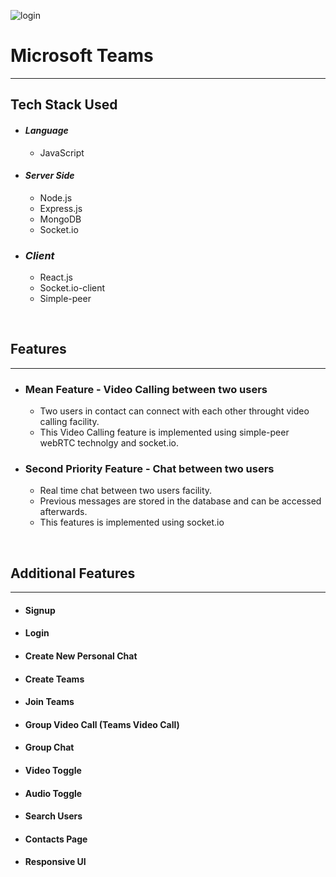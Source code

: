 ![**login**](https://teams-microsoft-ms.herokuapp.com/static/media/Microsoft%20Logo.564db913.svg)  

#  **Microsoft Teams**

---

## **Tech Stack Used**
* #### *Language*
    * JavaScript

* #### *Server Side*
    * Node.js
    * Express.js
    * MongoDB
    * Socket.io

* ### *Client*
    * React.js
    * Socket.io-client
    * Simple-peer


<br>

## **Features**
---

* ### **Mean Feature - Video Calling between two users**
    * Two users in contact can connect with each other throught video calling facility.
    * This Video Calling feature is implemented using simple-peer webRTC technolgy and socket.io.

* ### **Second Priority Feature - Chat between two users**
    * Real time chat between two users facility.
    * Previous messages are stored in the database and can be accessed afterwards.
    * This features is implemented using socket.io

<br>


## **Additional Features**
---

* #### **Signup**
* #### **Login**
* #### **Create New Personal Chat**
* #### **Create Teams**
* #### **Join Teams**
* #### **Group Video Call (Teams Video Call)**
* #### **Group Chat**
* #### **Video Toggle**
* #### **Audio Toggle**
* #### **Search Users**
* #### **Contacts Page**
* #### **Responsive UI**






<!-- > Blockquote

## Heading 2

_Hello_

**Hello**

[login](https://teams-microsoft-ms.herokuapp.com/login, "Login Page") -->



